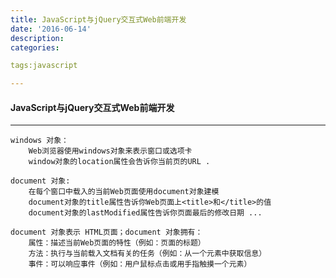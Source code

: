 ```yaml
---
title: JavaScript与jQuery交互式Web前端开发
date: '2016-06-14'
description:
categories:

tags:javascript

---
```


>

#### JavaScript与jQuery交互式Web前端开发

>

---

>

    windows 对象：
        Web浏览器使用windows对象来表示窗口或选项卡
        window对象的location属性会告诉你当前页的URL .

>

	document 对象:
        在每个窗口中载入的当前Web页面使用document对象建模
		document对象的title属性告诉你Web页面上<title>和</title>的值
        document对象的lastModified属性告诉你页面最后的修改日期 ...

	document 对象表示 HTML页面；document 对象拥有：
		属性：描述当前Web页面的特性（例如：页面的标题）
		方法：执行与当前载入文档有关的任务（例如：从一个元素中获取信息）
        事件：可以响应事件（例如：用户鼠标点击或用手指触摸一个元素）

>



>